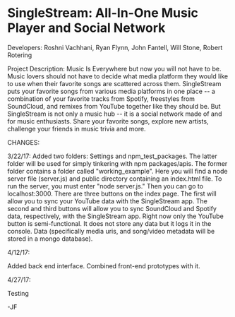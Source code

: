 # SingleStream: All-In-One Music Player and Social Network

Developers: Roshni Vachhani, Ryan Flynn, John Fantell, Will Stone, Robert Rotering

Project Description: Music Is Everywhere but now you will not have to be. Music lovers should not have to decide what media platform they would like to use when their favorite songs are scattered across them. SingleStream puts your favorite songs from various media platforms in one place -- a combination of your favorite tracks from Spotify, freestyles from SoundCloud, and remixes from YouTube together like they should be. But SingleStream is not only a music hub -- it is a social network made of and for music enthusiasts. Share your favorite songs, explore new artists, challenge your friends in music trivia and more.


CHANGES:

3/22/17: Added two folders: Settings and npm_test_packages. The latter folder will be used for simply tinkering with npm packages/apis. The former folder contains a folder called "working_example". Here you will find a node server file (server.js) and public directory containing an index.html file. To run the server, you must enter "node server.js." Then you can go to localhost:3000. There are three buttons on the index page. The first will allow you to sync your YouTube data with the SingleStream app. The second and third buttons will allow you to sync SoundCloud and Spotify data, respectively, with the SingleStream app. Right now only the YouTube button is semi-functional. It does not store any data but it logs it in the console. Data (specifically media uris, and song/video metadata will be stored in a mongo database).


4/12/17:

Added back end interface. Combined front-end prototypes with it.

4/27/17:

Testing

-JF